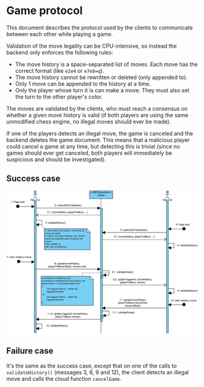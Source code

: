 # Game protocol

This document describes the protocol used by the clients to communicate between each other while playing a game.

Validation of the move legality can be CPU-intensive, so instead the backend only enforces the following rules:
- The move history is a space-separated list of moves. Each move has the correct format (like `e2e4` or `e7e8=q`).
- The move history cannot be rewritten or deleted (only appended to).
- Only 1 move can be appended to the history at a time.
- Only the player whose turn it is can make a move. They must also set the turn to the other player's color.

The moves are validated by the clients, who must reach a consensus on whether a given move history is valid (if both players are using the same unmodified chess engine, no illegal moves should ever be made).

If one of the players detects an illegal move, the game is canceled and the backend deletes the game document. This means that a malicious player could cancel a game at any time, 
but detecting this is trivial (since no games should ever get canceled, both players will immediately be suspicious and should be investigated).

## Success case

![Sequence diagram of a successful move played](img/game.webp)


## Failure case

It's the same as the success case, except that on one of the calls to `validateHistory()` (messages 3, 6, 9 and 12), the client detects an illegal move and calls the cloud function `cancelGame`.
